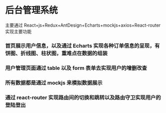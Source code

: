# 后台管理系统

主要通过 React+js+Redux+AntDesign+Echarts+mockjs+axios+React-router 实现主要功能

### 首页展示用户信息，以及通过 Echarts 实现各种订单信息的呈现，有饼图、折线图、柱状图，重难点在数据的组装

### 用户管理页面通过 table 以及 form 表单去实现用户的增删改查

### 所有数据都是通过 mockjs 来模拟数据展示

### 通过 react-router 实现路由间的切换和跳转以及路由守卫实现用户的登陆登出
